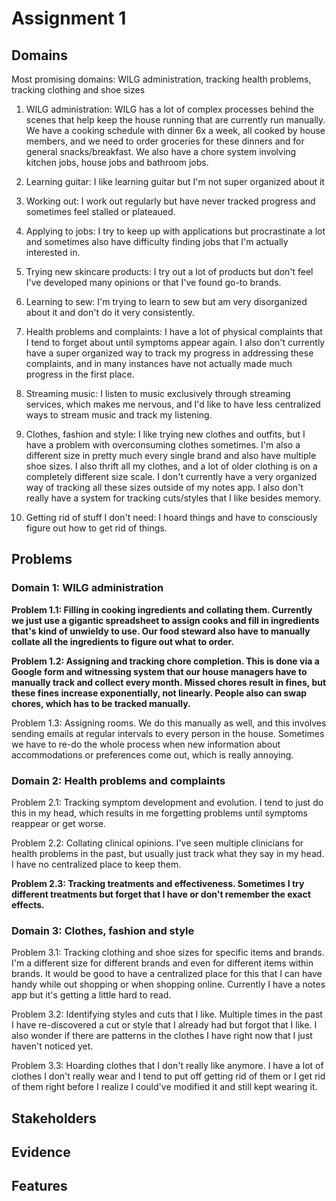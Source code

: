 # Assignment 1

## Domains

Most promising domains: WILG administration, tracking health problems, tracking clothing and shoe sizes

1. WILG administration: WILG has a lot of complex processes behind the scenes that help keep the house running that are currently run manually. We have a cooking schedule with dinner 6x a week, all cooked by house members, and we need to order groceries for these dinners and for general snacks/breakfast. We also have a chore system involving kitchen jobs, house jobs and bathroom jobs.

2. Learning guitar: I like learning guitar but I'm not super organized about it

3. Working out: I work out regularly but have never tracked progress and sometimes feel stalled or plateaued.

4. Applying to jobs: I try to keep up with applications but procrastinate a lot and sometimes also have difficulty finding jobs that I'm actually interested in.

5. Trying new skincare products: I try out a lot of products but don't feel I've developed many opinions or that I've found go-to brands.

6. Learning to sew: I'm trying to learn to sew but am very disorganized about it and don't do it very consistently.

7. Health problems and complaints: I have a lot of physical complaints that I tend to forget about until symptoms appear again. I also don't currently have a super organized way to track my progress in addressing these complaints, and in many instances have not actually made much progress in the first place.

8. Streaming music: I listen to music exclusively through streaming services, which makes me nervous, and I'd like to have less centralized ways to stream music and track my listening.

9. Clothes, fashion and style: I like trying new clothes and outfits, but I have a problem with overconsuming clothes sometimes. I'm also a different size in pretty much every single brand and also have multiple shoe sizes. I also thrift all my clothes, and a lot of older clothing is on a completely different size scale. I don't currently have a very organized way of tracking all these sizes outside of my notes app. I also don't really have a system for tracking cuts/styles that I like besides memory.

10. Getting rid of stuff I don't need: I hoard things and have to consciously figure out how to get rid of things.

## Problems

### Domain 1: WILG administration

**Problem 1.1: Filling in cooking ingredients and collating them. Currently we just use a gigantic spreadsheet to assign cooks and fill in ingredients that's kind of unwieldy to use. Our food steward also have to manually collate all the ingredients to figure out what to order.**

**Problem 1.2: Assigning and tracking chore completion. This is done via a Google form and witnessing system that our house managers have to manually track and collect every month. Missed chores result in fines, but these fines increase exponentially, not linearly. People also can swap chores, which has to be tracked manually.**

Problem 1.3: Assigning rooms. We do this manually as well, and this involves sending emails at regular intervals to every person in the house. Sometimes we have to re-do the whole process when new information about accommodations or preferences come out, which is really annoying.

### Domain 2: Health problems and complaints

Problem 2.1: Tracking symptom development and evolution. I tend to just do this in my head, which results in me forgetting problems until symptoms reappear or get worse.

Problem 2.2: Collating clinical opinions. I've seen multiple clinicians for health problems in the past, but usually just track what they say in my head. I have no centralized place to keep them.

**Problem 2.3: Tracking treatments and effectiveness. Sometimes I try different treatments but forget that I have or don't remember the exact effects.**

### Domain 3: Clothes, fashion and style

Problem 3.1: Tracking clothing and shoe sizes for specific items and brands. I'm a different size for different brands and even for different items within brands. It would be good to have a centralized place for this that I can have handy while out shopping or when shopping online. Currently I have a notes app but it's getting a little hard to read.

Problem 3.2: Identifying styles and cuts that I like. Multiple times in the past I have re-discovered a cut or style that I already had but forgot that I like. I also wonder if there are patterns in the clothes I have right now that I just haven't noticed yet.

Problem 3.3: Hoarding clothes that I don't really like anymore. I have a lot of clothes I don't really wear and I tend to put off getting rid of them or I get rid of them right before I realize I could've modified it and still kept wearing it.

## Stakeholders

## Evidence

## Features
